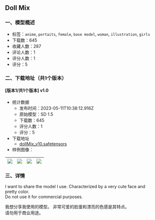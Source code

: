 ## Doll Mix
### 一、模型概述

- 标签：`anime`, `portaits`, `female`, `base model`, `woman`, `illustration`, `girls`
- 下载数：645
- 收藏人数：287
- 评论人数：1
- 评分人数：1
- 评分：5

### 二、下载地址（共1个版本）

#### [版本1/共1个版本] v1.0

- 统计数据
  - 发布时间：2023-05-11T10:38:12.916Z
  - 原始模型：SD 1.5
  - 下载数：645
  - 评分人数：1
  - 评分：5
- 下载地址
  - [dollMix_v10.safetensors](https://civitai.com/api/download/models/67887)
- 样例图像：

| <img src="https://image.civitai.com/xG1nkqKTMzGDvpLrqFT7WA/8768e781-8c02-4c36-9d4d-640b0731bbfa/width=450/754927.jpeg" /> | <img src="https://image.civitai.com/xG1nkqKTMzGDvpLrqFT7WA/de40e27c-fdf9-485e-8649-335c2cb8488b/width=450/754868.jpeg" /> | <img src="https://image.civitai.com/xG1nkqKTMzGDvpLrqFT7WA/9c6a70cb-b554-4cc9-bc3f-e6445d819b7a/width=450/754728.jpeg" /> | <img src="https://image.civitai.com/xG1nkqKTMzGDvpLrqFT7WA/eec77085-c411-4320-a391-3216f1e97e9e/width=450/754928.jpeg" /> |
| ---- | ---- | ---- | ---- |


### 三、详情
<p>I want to share the model I use. Characterized by a very cute face and pretty color.<br />Do not use it for commercial purposes.</p><p>我想分享我使用的模型。 非常可爱的脸蛋和漂亮的色感是其特点。<br />请勿用于商业用途。</p>